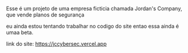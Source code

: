 Esse é um projeto de uma empresa ficticia chamada Jordan's Company, que vende planos de segurança

eu ainda estou tentando trabalhar no codigo do site entao essa ainda é umaa beta.

link do site: https://jccybersec.vercel.app
